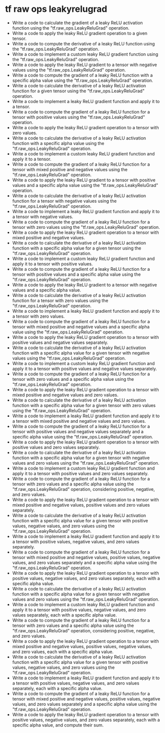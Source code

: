 # tf raw ops leakyrelugrad

- Write a code to calculate the gradient of a leaky ReLU activation function using the "tf.raw_ops.LeakyReluGrad" operation.
- Write a code to apply the leaky ReLU gradient operation to a given tensor.
- Write a code to compute the derivative of a leaky ReLU function using the "tf.raw_ops.LeakyReluGrad" operation.
- Write a code to implement a custom leaky ReLU gradient function using the "tf.raw_ops.LeakyReluGrad" operation.
- Write a code to apply the leaky ReLU gradient to a tensor with negative values using the "tf.raw_ops.LeakyReluGrad" operation.
- Write a code to compute the gradient of a leaky ReLU function with a specific alpha value using the "tf.raw_ops.LeakyReluGrad" operation.
- Write a code to calculate the derivative of a leaky ReLU activation function for a given tensor using the "tf.raw_ops.LeakyReluGrad" operation.
- Write a code to implement a leaky ReLU gradient function and apply it to a tensor.
- Write a code to compute the gradient of a leaky ReLU function for a tensor with positive values using the "tf.raw_ops.LeakyReluGrad" operation.
- Write a code to apply the leaky ReLU gradient operation to a tensor with zero values.
- Write a code to calculate the derivative of a leaky ReLU activation function with a specific alpha value using the "tf.raw_ops.LeakyReluGrad" operation.
- Write a code to implement a custom leaky ReLU gradient function and apply it to a tensor.
- Write a code to compute the gradient of a leaky ReLU function for a tensor with mixed positive and negative values using the "tf.raw_ops.LeakyReluGrad" operation.
- Write a code to apply the leaky ReLU gradient to a tensor with positive values and a specific alpha value using the "tf.raw_ops.LeakyReluGrad" operation.
- Write a code to calculate the derivative of a leaky ReLU activation function for a tensor with negative values using the "tf.raw_ops.LeakyReluGrad" operation.
- Write a code to implement a leaky ReLU gradient function and apply it to a tensor with negative values.
- Write a code to compute the gradient of a leaky ReLU function for a tensor with zero values using the "tf.raw_ops.LeakyReluGrad" operation.
- Write a code to apply the leaky ReLU gradient operation to a tensor with mixed positive and negative values.
- Write a code to calculate the derivative of a leaky ReLU activation function with a specific alpha value for a given tensor using the "tf.raw_ops.LeakyReluGrad" operation.
- Write a code to implement a custom leaky ReLU gradient function and apply it to a tensor with positive values.
- Write a code to compute the gradient of a leaky ReLU function for a tensor with positive values and a specific alpha value using the "tf.raw_ops.LeakyReluGrad" operation.
- Write a code to apply the leaky ReLU gradient to a tensor with negative values and a specific alpha value.
- Write a code to calculate the derivative of a leaky ReLU activation function for a tensor with zero values using the "tf.raw_ops.LeakyReluGrad" operation.
- Write a code to implement a leaky ReLU gradient function and apply it to a tensor with zero values.
- Write a code to compute the gradient of a leaky ReLU function for a tensor with mixed positive and negative values and a specific alpha value using the "tf.raw_ops.LeakyReluGrad" operation.
- Write a code to apply the leaky ReLU gradient operation to a tensor with positive values and negative values separately.
- Write a code to calculate the derivative of a leaky ReLU activation function with a specific alpha value for a given tensor with negative values using the "tf.raw_ops.LeakyReluGrad" operation.
- Write a code to implement a custom leaky ReLU gradient function and apply it to a tensor with positive values and negative values separately.
- Write a code to compute the gradient of a leaky ReLU function for a tensor with zero values and a specific alpha value using the "tf.raw_ops.LeakyReluGrad" operation.
- Write a code to apply the leaky ReLU gradient operation to a tensor with mixed positive and negative values and zero values.
- Write a code to calculate the derivative of a leaky ReLU activation function with a specific alpha value for a given tensor with zero values using the "tf.raw_ops.LeakyReluGrad" operation.
- Write a code to implement a leaky ReLU gradient function and apply it to a tensor with mixed positive and negative values and zero values.
- Write a code to compute the gradient of a leaky ReLU function for a tensor with positive values and negative values separately and a specific alpha value using the "tf.raw_ops.LeakyReluGrad" operation.
- Write a code to apply the leaky ReLU gradient operation to a tensor with positive values and zero values separately.
- Write a code to calculate the derivative of a leaky ReLU activation function with a specific alpha value for a given tensor with negative values and zero values using the "tf.raw_ops.LeakyReluGrad" operation.
- Write a code to implement a custom leaky ReLU gradient function and apply it to a tensor with positive values and zero values separately.
- Write a code to compute the gradient of a leaky ReLU function for a tensor with zero values and a specific alpha value using the "tf.raw_ops.LeakyReluGrad" operation, considering positive, negative, and zero values.
- Write a code to apply the leaky ReLU gradient operation to a tensor with mixed positive and negative values, positive values and zero values separately.
- Write a code to calculate the derivative of a leaky ReLU activation function with a specific alpha value for a given tensor with positive values, negative values, and zero values using the "tf.raw_ops.LeakyReluGrad" operation.
- Write a code to implement a leaky ReLU gradient function and apply it to a tensor with positive values, negative values, and zero values separately.
- Write a code to compute the gradient of a leaky ReLU function for a tensor with mixed positive and negative values, positive values, negative values, and zero values separately and a specific alpha value using the "tf.raw_ops.LeakyReluGrad" operation.
- Write a code to apply the leaky ReLU gradient operation to a tensor with positive values, negative values, and zero values separately, each with a specific alpha value.
- Write a code to calculate the derivative of a leaky ReLU activation function with a specific alpha value for a given tensor with negative values and zero values using the "tf.raw_ops.LeakyReluGrad" operation.
- Write a code to implement a custom leaky ReLU gradient function and apply it to a tensor with positive values, negative values, and zero values separately, each with a specific alpha value.
- Write a code to compute the gradient of a leaky ReLU function for a tensor with zero values and a specific alpha value using the "tf.raw_ops.LeakyReluGrad" operation, considering positive, negative, and zero values.
- Write a code to apply the leaky ReLU gradient operation to a tensor with mixed positive and negative values, positive values, negative values, and zero values, each with a specific alpha value.
- Write a code to calculate the derivative of a leaky ReLU activation function with a specific alpha value for a given tensor with positive values, negative values, and zero values using the "tf.raw_ops.LeakyReluGrad" operation.
- Write a code to implement a leaky ReLU gradient function and apply it to a tensor with positive values, negative values, and zero values separately, each with a specific alpha value.
- Write a code to compute the gradient of a leaky ReLU function for a tensor with mixed positive and negative values, positive values, negative values, and zero values separately and a specific alpha value using the "tf.raw_ops.LeakyReluGrad" operation.
- Write a code to apply the leaky ReLU gradient operation to a tensor with positive values, negative values, and zero values separately, each with a specific alpha value, and compute their sum.